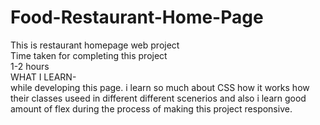 # Food-Restaurant-Home-Page

This is restaurant homepage web project </br>
Time taken for completing this project</br>
1-2 hours</br>
WHAT I LEARN- </br>
while developing this page. i learn so much about CSS how it works how their classes useed in different different scenerios and also i learn good amount of flex during the process of making this project responsive.
